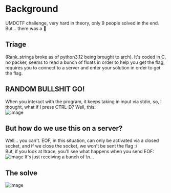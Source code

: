 # Background
UMDCTF challenge, very hard in theory, only 9 people solved in the end. But... there was a  :cheese:
## Triage
(Rank_strings broke as of python3.12 being brought to arch). It's coded in C, no packer, seems to read a bunch of floats in order to help you get the flag, requires you to connect to a server and enter your solution in order to get the flag. 
## RANDOM BULLSHIT GO!
When you interact with the program, it keeps taking in input via stdin, so, I thought, what if I press CTRL-D? Well, this: \
![image](https://github.com/Boberttt/notes/assets/104478197/65fc5368-9b66-4f0c-9452-3993c3bca9d0)

## But how do we use this on a server?
Well... you can't. EOF, in this situation, can only be activated via a closed socket, and if we close the socket, we won't be sent the flag :/\
But, if you look at ltrace, you'll see what happens when you send EOF:\
![image](https://github.com/Boberttt/notes/assets/104478197/572b74d7-aaef-44a8-af36-576e6c3c56ce)
It's just receiving a bunch of \n... 
## The solve
![image](https://github.com/Boberttt/notes/assets/104478197/4c5d5ad5-54c3-4d91-b15b-5ce2ad1ee9b9)

